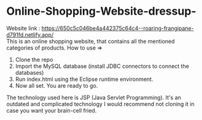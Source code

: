 # Online-Shopping-Website-dressup-
Website link : https://650c5c046be4a442375c64c4--roaring-frangipane-d791fd.netlify.app/<br>
This is an online shopping website, that contains all the mentioned categories of products. 
How to use =>
1. Clone the repo
2. Import the MySQL database (install JDBC connectors to connect the databases)
3. Run index.html using the Eclipse runtime environment.
4. Now all set. You are ready to go.

The technology used here is JSP (Java Servlet Programming).
It's an outdated and complicated technology I would recommend not cloning it in case you want your brain-cell
fried.

